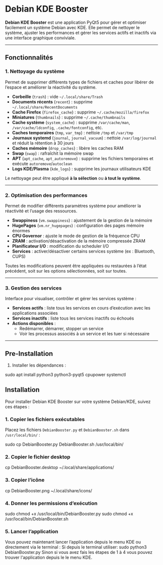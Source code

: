 # Debian KDE Booster

**Debian KDE Booster** est une application PyQt5 pour gérer et optimiser facilement un système Debian avec KDE. Elle permet de nettoyer le système, ajuster les performances et gérer les services actifs et inactifs via une interface graphique conviviale.

---

## Fonctionnalités

### 1. Nettoyage du système
Permet de supprimer différents types de fichiers et caches pour libérer de l’espace et améliorer la réactivité du système.

- **Corbeille** (`trash`) : vide `~/.local/share/Trash`
- **Documents récents** (`recent`) : supprime `~/.local/share/RecentDocuments`
- **Cache Firefox** (`firefox_cache`) : supprime `~/.cache/mozilla/firefox`
- **Miniatures** (`thumbnails`) : supprime `~/.cache/thumbnails`
- **Cache système** (`system_cache`) : supprime `/var/cache/man`, `/var/cache/ldconfig`, `.cache/fontconfig`, etc.
- **Caches temporaires** (`tmp`, `var_tmp`) : nettoie `/tmp` et `/var/tmp`
- **Journaux systemd** (`journal`, `journal_vacuum`) : nettoie `/var/log/journal` et réduit la rétention à 30 jours
- **Caches mémoire** (`drop_caches`) : libère les caches RAM
- **Swap** (`swap`) : rafraîchit la mémoire swap
- **APT** (`apt_cache`, `apt_autoremove`) : supprime les fichiers temporaires et exécute `autoremove`/`autoclean`
- **Logs KDE/Plasma** (`kde_logs`) : supprime les journaux utilisateurs KDE

Le nettoyage peut être appliqué **à la sélection** ou **à tout le système**.

---

### 2. Optimisation des performances
Permet de modifier différents paramètres système pour améliorer la réactivité et l’usage des ressources.

- **Swappiness** (`vm.swappiness`) : ajustement de la gestion de la mémoire
- **HugePages** (`vm.nr_hugepages`) : configuration des pages mémoire énormes
- **CPU Governor** : ajuste le mode de gestion de la fréquence CPU
- **ZRAM** : activation/désactivation de la mémoire compressée ZRAM
- **Planificateur I/O** : modification du scheduler I/O
- **Services** : activer/désactiver certains services système (ex : Bluetooth, CUPS)

Toutes les modifications peuvent être appliquées ou restaurées à l’état précédent, soit sur les options sélectionnées, soit sur toutes.

---

### 3. Gestion des services
Interface pour visualiser, contrôler et gérer les services système :

- **Services actifs** : liste tous les services en cours d’exécution avec les applications associées
- **Services inactifs** : liste tous les services inactifs ou échoués
- **Actions disponibles** :
  - Redémarrer, démarrer, stopper un service
  - Voir les processus associés à un service et les tuer si nécessaire

---

## Pre-Installation

1. Installer les dépendances :

sudo apt install python3 python3-pyqt5 cpupower systemctl

## Installation

Pour installer Debian KDE Booster sur votre système Debian/KDE, suivez ces étapes :

### 1. Copier les fichiers exécutables

Placez les fichiers `DebianBooster.py` et `DebianBooster.sh` dans `/usr/local/bin/` :

sudo cp DebianBooster.py DebianBooster.sh /usr/local/bin/

### 2. Copier le fichier desktop

cp DebianBooster.desktop ~/.local/share/applications/

### 3. Copier l’icône

cp DebianBooster.png ~/.local/share/icons/

### 4. Donner les permissions d’exécution

sudo chmod +x /usr/local/bin/DebianBooster.py
sudo chmod +x /usr/local/bin/DebianBooster.sh

### 5. Lancer l’application
Vous pouvez maintenant lancer l’application depuis le menu KDE ou directement via le terminal :
Si depuis le terminal utiliser: sudo python3 DebianBooster.py
Sinon si vous avez fais les étapes de 1 à 4 vous pouvez trouver l'application depuis le le menu KDE.
